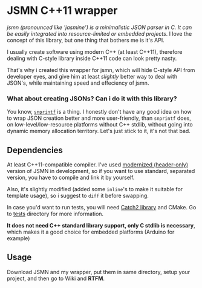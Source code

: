 # JSMN C++11 wrapper

*jsmn (pronounced like 'jasmine') is a minimalistic JSON parser in C. It can be easily integrated into resource-limited or embedded projects*. I love the concept of this library, but one thing that bothers me is it's API.

I usually create software using modern C++ (at least C++11), therefore dealing with C-style library inside C++11 code can look pretty nasty.

That's why i created this wrapper for jsmn, which will hide C-style API from developer eyes, and give him at least *slightly* better way to deal with JSON's, while maintaining speed and effeciency of jsmn.

### What about creating JSONs? Can i do it with this library?

You know, [`snprintf`](https://en.cppreference.com/w/c/io/fprintf) is a thing. I honestly don't have any good idea on how to wrap JSON creation better and more user-friendly, than `snprintf` does, on low-level/low-resource platforms without C++ stdlib, without going into dynamic memory allocation territory. Let's just stick to it, it's not that bad.

## Dependencies

At least C++11-compatible compiler. I've used [modernized (header-only)](https://github.com/zserge/jsmn/tree/modernize) version of JSMN in development, so if you want to use standard, separated version, you have to compile and link it by yourself.

Also, it's slightly modified (added some `inline`'s to make it suitable for template usage), so i suggest to `diff` it before swapping.

In case you'd want to run tests, you will need [Catch2 library](https://github.com/catchorg/Catch2) and CMake. Go to [tests](./test) directory for more information.

**It does not need C++ standard library support, only C stdlib is necessary**, which makes it a good choice for embedded platforms (Arduino for example)

## Usage

Download JSMN and my wrapper, put them in same directory, setup your project, and then go to Wiki and **RTFM**.
